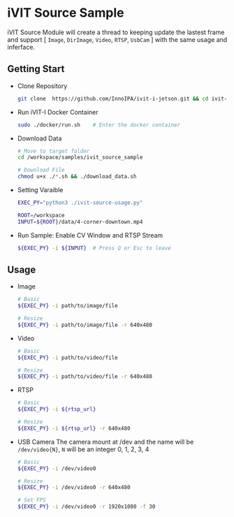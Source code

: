 # iVIT Source Sample
iVIT Source Module will create a thread to keeping update the lastest frame and support [ `Image`, `DirImage`, `Video`, `RTSP`, `UsbCam` ] with the same usage and inferface.

## Getting Start
* Clone Repository    
    ```bash
    git clone  https://github.com/InnoIPA/ivit-i-jetson.git && cd ivit-i-jetson
    ```
* Run iVIT-I Docker Container
    ```bash
    sudo ./docker/run.sh    # Enter the docker container
    ```
* Download Data
    ```bash
    # Move to target folder
    cd /workspace/samples/ivit_source_sample
    
    # Download File
    chmod u+x ./*.sh && ./download_data.sh        
    ```
* Setting Varaible
    ```bash
    EXEC_PY="python3 ./ivit-source-usage.py"

    ROOT=/workspace
    INPUT=${ROOT}/data/4-corner-downtown.mp4
    ```
* Run Sample: Enable CV Window and RTSP Stream
    
    ```bash
    ${EXEC_PY} -i ${INPUT}  # Press Q or Esc to leave
    ```

## Usage

* Image
    ```bash
    # Basic
    ${EXEC_PY} -i path/to/image/file
    
    # Resize
    ${EXEC_PY} -i path/to/image/file -r 640x480
    ```

* Video
    ```bash
    # Basic
    ${EXEC_PY} -i path/to/video/file
    
    # Resize
    ${EXEC_PY} -i path/to/video/file -r 640x480
    ```

* RTSP
    ```bash
    # Basic
    ${EXEC_PY} -i ${rtsp_url}
    
    # Resize
    ${EXEC_PY} -i ${rtsp_url} -r 640x480
    ```

* USB Camera
    The camera mount at /dev and the name will be `/dev/video{N}`, `N` will be an integer 0, 1, 2, 3, 4
    ```bash
    # Basic
    ${EXEC_PY} -i /dev/video0
    
    # Resize
    ${EXEC_PY} -i /dev/video0 -r 640x480

    # Set FPS
    ${EXEC_PY} -i /dev/video0 -r 1920x1080 -f 30
    ```